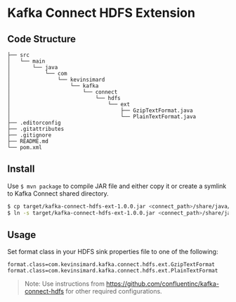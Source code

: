 # Kafka Connect HDFS Extension

## Code Structure

    ├── src
    │   └── main
    │       └── java
    │           └── com
    │               └── kevinsimard
    │                   └── kafka
    │                       └── connect
    │                           └── hdfs
    │                               └── ext
    │                                   ├── GzipTextFormat.java
    │                                   └── PlainTextFormat.java
    ├── .editorconfig
    ├── .gitattributes
    ├── .gitignore
    ├── README.md
    └── pom.xml

## Install

Use `$ mvn package` to compile JAR file and either copy it or create a symlink to Kafka Connect shared directory.

```bash
$ cp target/kafka-connect-hdfs-ext-1.0.0.jar <connect_path>/share/java/kafka-connect-hdfs/
$ ln -s target/kafka-connect-hdfs-ext-1.0.0.jar <connect_path>/share/java/kafka-connect-hdfs/
```

## Usage

Set format class in your HDFS sink properties file to one of the following:

```
format.class=com.kevinsimard.kafka.connect.hdfs.ext.GzipTextFormat
format.class=com.kevinsimard.kafka.connect.hdfs.ext.PlainTextFormat
```

> Note: Use instructions from https://github.com/confluentinc/kafka-connect-hdfs for other required configurations.
